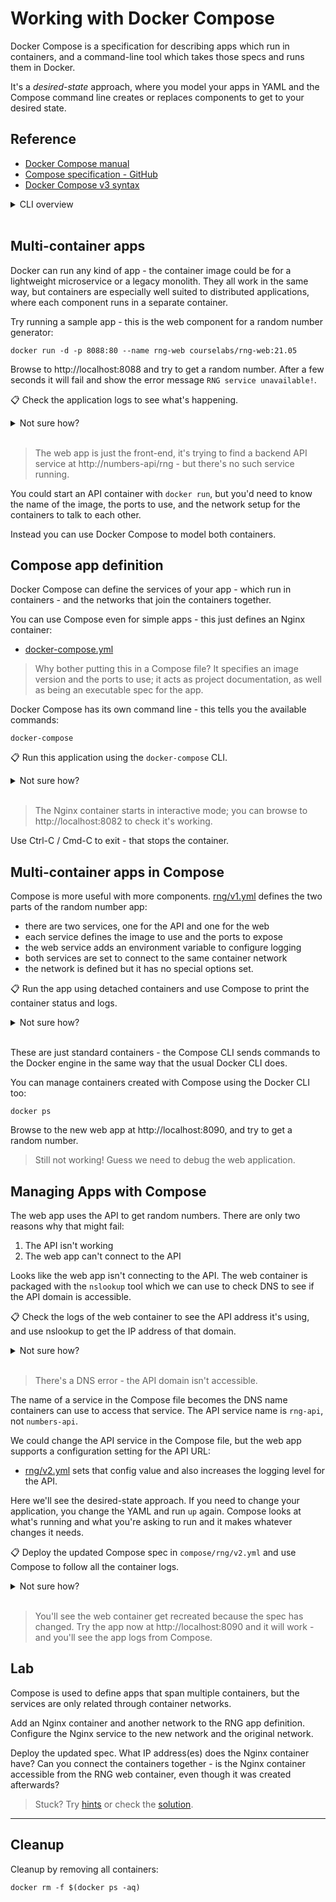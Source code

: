 # Working with Docker Compose

Docker Compose is a specification for describing apps which run in containers, and a command-line tool which takes those specs and runs them in Docker.

It's a _desired-state_ approach, where you model your apps in YAML and the Compose command line creates or replaces components to get to your desired state.

## Reference

- [Docker Compose manual](https://docs.docker.com/compose/)
- [Compose specification - GitHub](https://github.com/compose-spec/compose-spec/blob/master/spec.md)
- [Docker Compose v3 syntax](https://docs.docker.com/compose/compose-file/compose-file-v3/)


<details>
  <summary>CLI overview</summary>

The original Docker Compose CLI is a separate tool:

```
docker-compose --help

docker-compose up --help
```

The latest versions of Docker have the Compose command built-in. The commands are the same, minus the hyphen so `docker-compose` becomes `docker compose`:

```
docker compose --help

docker compose up --help
```

> This is new functionality but it should be 100% compatible with the original Compose CLI. For this lab you can use either, but if you have any issues stick with `docker-compose`.

</details><br/>


## Multi-container apps

Docker can run any kind of app - the container image could be for a lightweight microservice or a legacy monolith. They all work in the same way, but containers are especially well suited to distributed applications, where each component runs in a separate container.

Try running a sample app - this is the web component for a random number generator:

```
docker run -d -p 8088:80 --name rng-web courselabs/rng-web:21.05
```

Browse to http://localhost:8088 and try to get a random number. After a few seconds it will fail and show the error message `RNG service unavailable!`.

📋 Check the application logs to see what's happening.

<details>
  <summary>Not sure how?</summary>

```
docker logs rng-web
```

</details><br/>

> The web app is just the front-end, it's trying to find a backend API service at http://numbers-api/rng - but there's no such service running.

You could start an API container with `docker run`, but you'd need to know the name of the image, the ports to use, and the network setup for the containers to talk to each other.

Instead you can use Docker Compose to model both containers.

## Compose app definition

Docker Compose can define the services of your app - which run in containers - and the networks that join the containers together.

You can use Compose even for simple apps - this just defines an Nginx container:

- [docker-compose.yml](nginx/docker-compose.yml)

> Why bother putting this in a Compose file? It specifies an image version and the ports to use; it acts as project documentation, as well as being an executable spec for the app.

Docker Compose has its own command line - this tells you the available commands:

```
docker-compose
```

📋 Run this application using the `docker-compose` CLI.

<details>
  <summary>Not sure how?</summary>

```
# run 'up' to start the app, pointing to the Compose file
docker-compose -f ./compose/nginx/docker-compose.yml up
```

</details><br/>

> The Nginx container starts in interactive mode; you can browse to http://localhost:8082 to check it's working.

Use Ctrl-C / Cmd-C to exit - that stops the container.

## Multi-container apps in Compose

Compose is more useful with more components. [rng/v1.yml](rng/v1.yml) defines the two parts of the random number app:

- there are two services, one for the API and one for the web
- each service defines the image to use and the ports to expose
- the web service adds an environment variable to configure logging
- both services are set to connect to the same container network
- the network is defined but it has no special options set.

📋 Run the app using detached containers and use Compose to print the container status and logs.

<details>
  <summary>Not sure how?</summary>

```
# run the app:
docker-compose -f ./compose/rng/v1.yml up -d

# use compose to show just this app's containers:
docker-compose -f ./compose/rng/v1.yml ps

# and this app's logs:
docker-compose -f ./compose/rng/v1.yml logs
```

</details><br/>

These are just standard containers - the Compose CLI sends commands to the Docker engine in the same way that the usual Docker CLI does.

You can manage containers created with Compose using the Docker CLI too:

```
docker ps
```

Browse to the new web app at http://localhost:8090, and try to get a random number.

> Still not working! Guess we need to debug the web application.

## Managing Apps with Compose 

The web app uses the API to get random numbers. There are only two reasons why that might fail:

1. The API isn't working
2. The web app can't connect to the API

Looks like the web app isn't connecting to the API. The web container is packaged with the `nslookup` tool which we can use to check DNS to see if the API domain is accessible.

📋 Check the logs of the web container to see the API address it's using, and use nslookup to get the IP address of that domain.

<details>
  <summary>Not sure how?</summary>

```
docker logs rng_rng-web_1

# the web app is using the domain 'numbers-api'

# run the nslookup command in the container:
docker exec rng_rng-web_1 nslookup numbers-api
```

</details><br/>

> There's a DNS error - the API domain isn't accessible.

The name of a service in the Compose file becomes the DNS name containers can use to access that service. The API service name is `rng-api`, not `numbers-api`.

We could change the API service in the Compose file, but the web app supports a configuration setting for the API URL:

- [rng/v2.yml](rng/v2.yml) sets that config value and also increases the logging level for the API.

Here we'll see the desired-state approach. If you need to change your application, you change the YAML and run `up` again. Compose looks at what's running and what you're asking to run and it makes whatever changes it needs.

📋 Deploy the updated Compose spec in `compose/rng/v2.yml` and use Compose to follow all the container logs.

<details>
  <summary>Not sure how?</summary>

```
docker-compose -f ./labs/compose/rng/v2.yml up -d

docker-compose -f ./labs/compose/rng/v2.yml logs -f
```

</details><br/>

> You'll see the web container get recreated because the spec has changed. Try the app now at http://localhost:8090 and it will work - and you'll see the app logs from Compose.

## Lab

Compose is used to define apps that span multiple containers, but the services are only related through container networks.

Add an Nginx container and another network to the RNG app definition. Configure the Nginx service to the new network and the original network.

Deploy the updated spec. What IP address(es) does the Nginx container have? Can you connect the containers together - is the Nginx container accessible from the RNG web container, even though it was created afterwards?

> Stuck? Try [hints](hints.md) or check the [solution](solution.md).

___
## Cleanup

Cleanup by removing all containers:

```
docker rm -f $(docker ps -aq)
```
